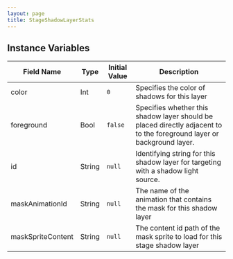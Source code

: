 ```yaml
---
layout: page
title: StageShadowLayerStats
---
```


## Instance Variables

| Field Name | Type | Initial Value | Description |
| ------------ | ------ | --------------- | ------------- |
| color | Int | `0` | Specifies the color of shadows for this layer |
| foreground | Bool | `false` | Specifies whether this shadow layer should be placed directly adjacent to to the foreground layer or background layer. |
| id | String | `null` | Identifying string for this shadow layer for targeting with a shadow light source. |
| maskAnimationId | String | `null` | The name of the animation that contains the mask for this shadow layer |
| maskSpriteContent | String | `null` | The content id path of the mask sprite to load for this stage shadow layer |


